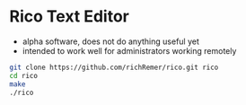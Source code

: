 Rico Text Editor
================

 * alpha software, does not do anything useful yet
 * intended to work well for administrators working remotely

```sh
git clone https://github.com/richRemer/rico.git rico
cd rico
make
./rico
```

